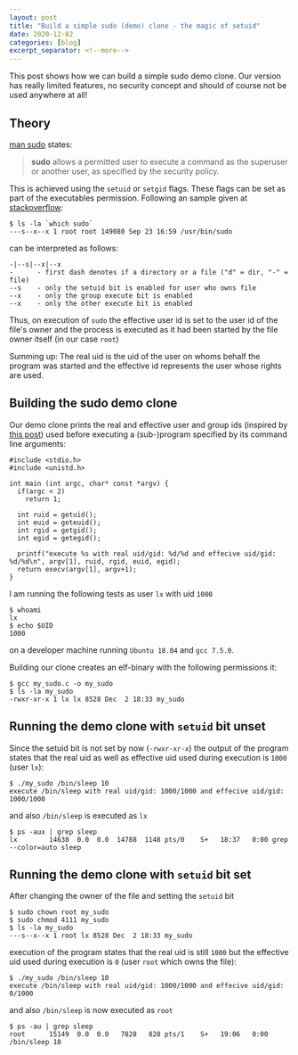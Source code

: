 ```yaml
---
layout: post
title: "Build a simple sudo (demo) clone - the magic of setuid"
date: 2020-12-02
categories: [blog]
excerpt_separator: <!--more-->
---
```


This post shows how we can build a simple sudo demo clone. Our version has really limited features, no security concept and should of course not be used anywhere at all!

## Theory

[man sudo][sudoman] states:

> **sudo** allows a permitted user to execute a command as the superuser or another user, as specified by the security policy.

This is achieved using the ```setuid``` or ```setgid``` flags.
These flags can be set as part of the executables permission. Following an sample given at [stackoverflow][sudointernals]:

```
$ ls -la `which sudo`
---s--x--x 1 root root 149080 Sep 23 16:59 /usr/bin/sudo
```
can be interpreted as follows:
```
-|--s|--x|--x
-      - first dash denotes if a directory or a file ("d" = dir, "-" = file)  
--s    - only the setuid bit is enabled for user who owns file
--x    - only the group execute bit is enabled
--x    - only the other execute bit is enabled
```

Thus, on execution of ```sudo``` the effective user id is set to the user id of the file's owner and the process is executed as it had been started by the file owner itself (in our case ```root```)

Summing up: The real uid is the uid of the user on whoms behalf the program was started and the effective id represents the user whose rights are used.


## Building the sudo demo clone

Our demo clone prints the real and effective user and group ids (inspired by [this post][simple-c-program]) used before executing a (sub-)program specified by its command line arguments:

```
#include <stdio.h>
#include <unistd.h>

int main (int argc, char* const *argv) {
  if(argc < 2)
    return 1;

  int ruid = getuid();
  int euid = geteuid();
  int rgid = getgid();
  int egid = getegid();

  printf("execute %s with real uid/gid: %d/%d and effecive uid/gid: %d/%d\n", argv[1], ruid, rgid, euid, egid);
  return execv(argv[1], argv+1);
}
```

I am running the following tests as user ```lx``` with uid ```1000```
```
$ whoami
lx
$ echo $UID
1000
```
on a developer machine running ```Ubuntu 18.04``` and ```gcc 7.5.0```.


Building our clone creates an elf-binary with the following permissions it: 
```
$ gcc my_sudo.c -o my_sudo
$ ls -la my_sudo
-rwxr-xr-x 1 lx lx 8528 Dec  2 18:33 my_sudo
```

## Running the demo clone with ```setuid``` bit unset

Since the setuid bit is not set by now (```-rwxr-xr-x```) the output of the program states that the real uid as well as effective uid used during execution is ```1000``` (user ```lx```):
```
$ ./my_sudo /bin/sleep 10
execute /bin/sleep with real uid/gid: 1000/1000 and effecive uid/gid: 1000/1000
```
and also ```/bin/sleep``` is executed as ```lx```
```
$ ps -aux | grep sleep
lx        14630  0.0  0.0  14788  1148 pts/0    S+   18:37   0:00 grep --color=auto sleep
```

## Running the demo clone with ```setuid``` bit set

After changing the owner of the file and setting the ```setuid``` bit
```
$ sudo chown root my_sudo
$ sudo chmod 4111 my_sudo
$ ls -la my_sudo
---s--x--x 1 root lx 8528 Dec  2 18:33 my_sudo
```
execution of the program states that the real uid is still ```1000``` but the effective uid used during execution is ```0``` (user ```root``` which owns the file):

```
$ ./my_sudo /bin/sleep 10
execute /bin/sleep with real uid/gid: 1000/1000 and effecive uid/gid: 0/1000
```

and also ```/bin/sleep``` is now executed as ```root```
```
$ ps -au | grep sleep
root      15149  0.0  0.0   7828   828 pts/1    S+   19:06   0:00 /bin/sleep 10
```

[sudoman]: https://linux.die.net/man/8/sudo
[sudointernals]: https://unix.stackexchange.com/questions/80344/how-do-the-internals-of-sudo-work
[simple-c-program]: https://www.theurbanpenguin.com/using-a-simple-c-program-to-explain-the-suid-permission/